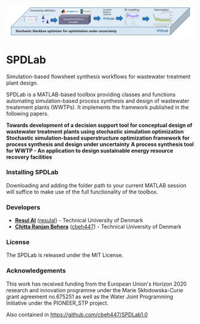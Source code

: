 ![SPDLab](https://github.com/resulal/MCSKopt/blob/master/Examples/Figs/MCSKopt.PNG "MCSKopt")

# SPDLab
Simulation-based flowsheet synthesis workflows for wastewater treatment plant design.

SPDLab is a MATLAB-based toolbox providing classes and functions automating simulation-based process synthesis and design of wastewater treatement plants (WWTPs). It implements the framework published in the following papers.

**Towards development of a decision support tool for conceptual design of wastewater treatment plants using stochastic simulation optimization**
**Stochastic simulation-based superstructure optimization framework for process synthesis and design under uncertainty**
**A process synthesis tool for WWTP - An application to design sustainable energy resource recovery facilities**

### Installing SPDLab
Downloading and adding the folder path to your current MATLAB session will suffice to make use of the full functionality of the toolbox.

### Developers
* **[Resul Al](https://www.linkedin.com/in/resulal/)** ([resulal](https://github.com/resulal)) - Technical University of Denmark
* **[Chitta Ranjan Behera](https://www.linkedin.com/in/chitta447/)** ([cbeh447](https://github.com/cbeh447)) - Technical University of Denmark


### License
The SPDLab is released under the MIT License. 

### Acknowledgements
This work has received funding from the European Union's Horizon 2020 research and innovation programme under the Marie Skłodowska-Curie grant agreement no.675251 as well as the Water Joint Programming Initiative under the PIONEER_STP project.

Also contained in
https://github.com/cbeh447/SPDLab1.0
